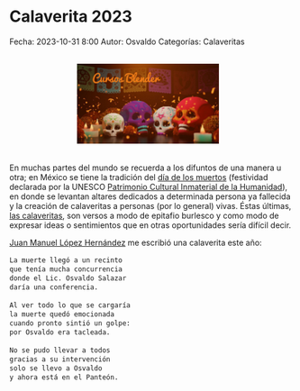 Calaverita 2023
==================================

Fecha: 2023-10-31 8:00
Autor: Osvaldo
Categorías: Calaveritas

<br />
<center>
<a href="https://cursosblender.com/">
<img class="img-responsive" style="width:50%;height:auto;margin-right:12px;" src="2023-10-31-Calaverita-2023/Cursos-Blender-Calaverita.jpg" alt="CursosBlender Calaverita" width="250" height="325">
</a>
</center>
<br />

<!-- break -->

En muchas partes del mundo se recuerda a los difuntos de una manera u otra; en México se tiene la tradición del [día de los muertos](http://es.wikipedia.org/wiki/D%C3%ADa_de_Muertos) (festividad declarada por la UNESCO [Patrimonio Cultural Inmaterial de la Humanidad](https://www.unesco.org/es/articles/el-dia-de-muertos-el-regreso-de-lo-querido)), en donde se levantan altares dedicados a determinada persona ya fallecida y la creación de calaveritas a personas (por lo general) vivas. Éstas últimas, [las calaveritas](http://es.wikipedia.org/wiki/Calavera_literaria), son versos a modo de epitafio burlesco y como modo de expresar ideas o sentimientos que en otras oportunidades sería difícil decir.

[Juan Manuel López Hernández](https://www.facebook.com/markuz.heel) me escribió una calaverita este año:

    La muerte llegó a un recinto  
    que tenía mucha concurrencia  
    donde el Lic. Osvaldo Salazar  
    daría una conferencia. 

    Al ver todo lo que se cargaría  
    la muerte quedó emocionada  
    cuando pronto sintió un golpe:  
    por Osvaldo era tacleada.

    No se pudo llevar a todos  
    gracias a su intervención  
    solo se llevo a Osvaldo  
    y ahora está en el Panteón.


